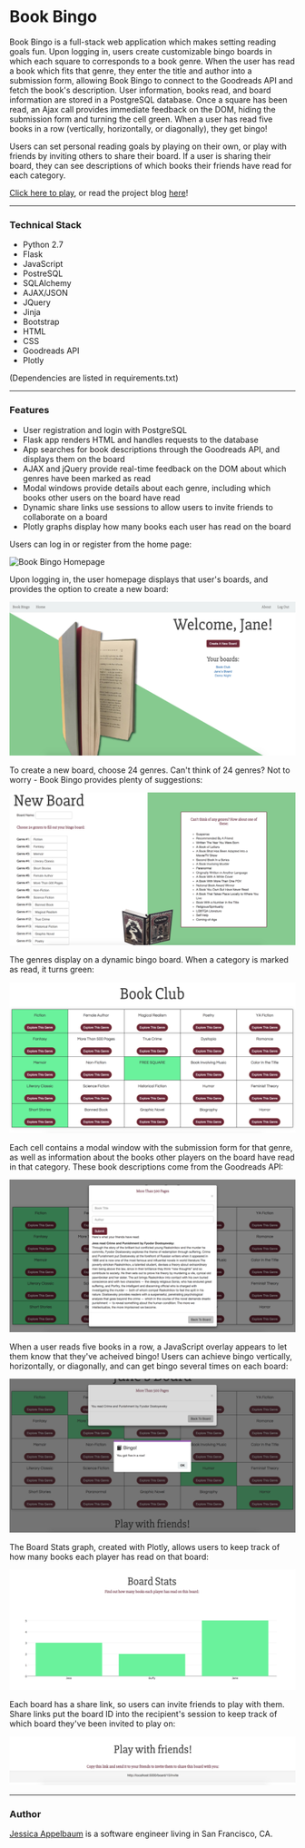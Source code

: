 # Book Bingo

Book Bingo is a full-stack web application which makes setting reading goals fun. Upon logging in, users create customizable bingo boards in which each square to corresponds to a book genre. When the user has read a book which fits that genre, they enter the title and author into a submission form, allowing Book Bingo to connect to the Goodreads API and fetch the book's description. User information, books read, and board information are stored in a PostgreSQL database. Once a square has been read, an Ajax call provides immediate feedback on the DOM, hiding the submission form and turning the cell green. When a user has read five books in a row (vertically, horizontally, or diagonally), they get bingo! 

Users can set personal reading goals by playing on their own, or play with friends by inviting others to share their board. If a user is sharing their board, they can see descriptions of which books their friends have read for each category. 

[Click here to play](http://book-bingo.herokuapp.com/), or read the project blog [here](https://medium.com/@jess.appelbaum/reading-between-the-lines-my-hackbright-project-blog-c480c6cc5d65#.oa0il16p3)!


---


### Technical Stack

* Python 2.7
* Flask
* JavaScript
* PostreSQL
* SQLAlchemy
* AJAX/JSON
* JQuery
* Jinja
* Bootstrap
* HTML
* CSS
* Goodreads API
* Plotly

(Dependencies are listed in requirements.txt)

---

### Features

* User registration and login with PostgreSQL
* Flask app renders HTML and handles requests to the database
* App searches for book descriptions through the Goodreads API, and displays them on the board
* AJAX and jQuery provide real-time feedback on the DOM about which genres have been marked as read
* Modal windows provide details about each genre, including which books other users on the board have read
* Dynamic share links use sessions to allow users to invite friends to collaborate on a board
* Plotly graphs display how many books each user has read on the board



Users can log in or register from the home page:

![Book Bingo Homepage](static/img/bookbingo_home.png "Book Bingo Homepage")

Upon logging in, the user homepage displays that user's boards, and provides the option to create a new board:

![Book Bingo User Homepage](static/img/bookbingo_user.png "Book Bingo User Homepage")

To create a new board, choose 24 genres. Can't think of 24 genres? Not to worry - Book Bingo provides plenty of suggestions:

![New Board](static/img/bookbingo_newboard.png "New Board")

The genres display on a dynamic bingo board. When a category is marked as read, it turns green: 

![User Board](static/img/bookbingo_board.png "User Board")

Each cell contains a modal window with the submission form for that genre, as well as information about the books other players on the board have read in that category. These book descriptions come from the Goodreads API: 

![Modal](static/img/bookbingo_modal.png "Modal")

When a user reads five books in a row, a JavaScript overlay appears to let them know that they've acheived bingo! Users can achieve bingo vertically, horizontally, or diagonally, and can get bingo several times on each board:

![Bingo](static/img/bookbingo_bingo.png "Bingo")

The Board Stats graph, created with Plotly, allows users to keep track of how many books each player has read on that board:

![Board Stats](static/img/bookbingo_boardstats.png "Board Stats")

Each board has a share link, so users can invite friends to play with them. Share links put the board ID into the recipient's session to keep track of which board they've been invited to play on:

![Share](static/img/bookbingo_share.png "Share")


---
### Author

[Jessica Appelbaum](https://www.linkedin.com/in/jessapp/) is a software engineer living in San Francisco, CA.